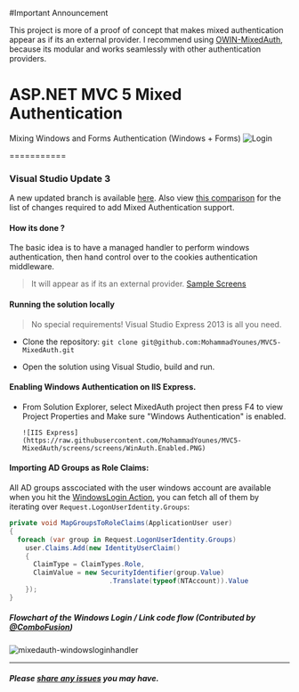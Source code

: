 #Important Announcement

This project is more of a proof of concept that makes mixed authentication appear as if its an external provider. I recommend using [OWIN-MixedAuth](https://github.com/MohammadYounes/Owin-MixedAuth), because its modular and works seamlessly with other authentication providers.


# ASP.NET MVC 5 Mixed Authentication
Mixing Windows and Forms Authentication (Windows + Forms) 
![Login](https://raw.githubusercontent.com/MohammadYounes/MVC5-MixedAuth/screens/screens/Login.PNG)



===========

### Visual Studio Update 3

A new updated branch is available [here](https://github.com/MohammadYounes/MVC5-MixedAuth/tree/Update3). Also view [this comparison](https://github.com/MohammadYounes/MVC5-MixedAuth/compare/0544d70937035c6d220520c76c4e3a7df20afe28...Update3) for the list of changes required to add Mixed Authentication support.


#### How its done ?

The basic idea is to have a managed handler to perform windows authentication, then hand control over to the cookies authentication middleware.

> It will appear as if its an external provider. [Sample Screens](https://github.com/MohammadYounes/MVC5-MixedAuth/wiki/Screens)


#### Running the solution locally

> No special requirements! Visual Studio Express 2013 is all you need.

* Clone the repository: ```git clone git@github.com:MohammadYounes/MVC5-MixedAuth.git```

* Open the solution using Visual Studio, build and run.


#### Enabling Windows Authentication on IIS Express.

* From Solution Explorer, select MixedAuth project then press F4 to view Project Properties and  Make sure "Windows Authentication" is enabled.

      ![IIS Express](https://raw.githubusercontent.com/MohammadYounes/MVC5-MixedAuth/screens/screens/WinAuth.Enabled.PNG)


#### Importing AD Groups as Role Claims:

 All AD groups asscociated with the user windows account are available when you hit the [WindowsLogin Action], you can fetch all of them by iterating over `Request.LogonUserIdentity.Groups`:


``` C#
private void MapGroupsToRoleClaims(ApplicationUser user)
{
  foreach (var group in Request.LogonUserIdentity.Groups)  
    user.Claims.Add(new IdentityUserClaim()
    {
      ClaimType = ClaimTypes.Role,
      ClaimValue = new SecurityIdentifier(group.Value)
                         .Translate(typeof(NTAccount)).Value
    });
}
```

[WindowsLogin Action]: https://github.com/MohammadYounes/MVC5-MixedAuth/blob/master/src/Controllers/AccountController.Windows.cs#L38



##### Flowchart of the Windows Login / Link code flow (Contributed by [@ComboFusion](https://github.com/ComboFusion))


![mixedauth-windowsloginhandler](https://cloud.githubusercontent.com/assets/371709/4605670/e765e5ca-51f2-11e4-8f63-328cd456d120.jpg)


------

##### Please [share any issues](https://github.com/MohammadYounes/MVC5-MixedAuth/issues?state=open) you may have.
